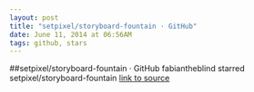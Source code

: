 ```yaml
---
layout: post
title: "setpixel/storyboard-fountain · GitHub"
date: June 11, 2014 at 06:56AM
tags: github, stars
---
```

##setpixel/storyboard-fountain · GitHub
fabiantheblind starred setpixel/storyboard-fountain
[link to source](http://ift.tt/1xGSeMh) 
